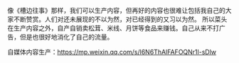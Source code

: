 像《槽边往事》那样，我们可以生产内容，但再好的内容也很难让包括我自己的大家不断赞赏。人们对还未展现的不以为然，对已经得到的又习以为然。
所以菜头在生产内容之外，自产自销卖松茸、米线、月饼等食品来赚钱。自己从来不打广告，但是也很好地消化了自己的流量。

自媒体内容生产：https://mp.weixin.qq.com/s/l6N6ThAlFAFOQNr1l-sDlw